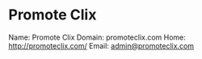 
# Promote Clix

Name: Promote Clix
Domain: promoteclix.com
Home: http://promoteclix.com/
Email: admin@promoteclix.com
